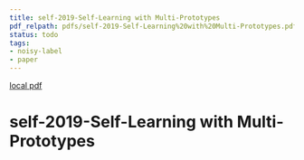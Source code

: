 ```yaml
---
title: self-2019-Self-Learning with Multi-Prototypes
pdf_relpath: pdfs/self-2019-Self-Learning%20with%20Multi-Prototypes.pdf
status: todo
tags:
- noisy-label
- paper
---
```


[local pdf](../../../pdfs/self-2019-Self-Learning%20with%20Multi-Prototypes.pdf)

# self-2019-Self-Learning with Multi-Prototypes
